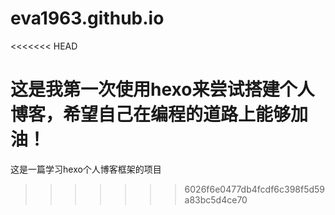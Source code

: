 # eva1963.github.io
<<<<<<< HEAD

这是我第一次使用hexo来尝试搭建个人博客，希望自己在编程的道路上能够加油！
=======
这是一篇学习hexo个人博客框架的项目
>>>>>>> 6026f6e0477db4fcdf6c398f5d59a83bc5d4ce70
